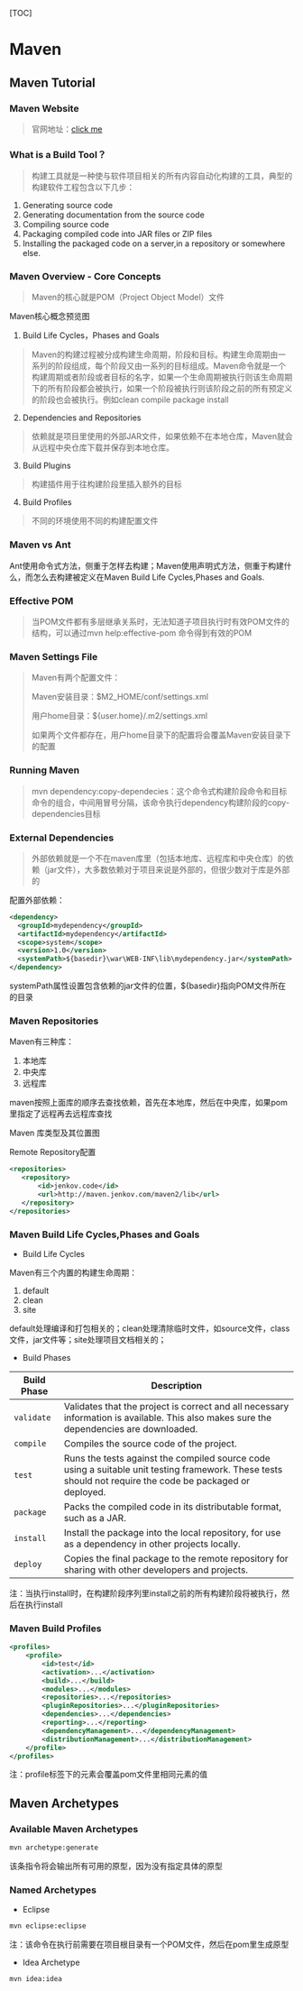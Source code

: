 [TOC]

# Maven 

## Maven Tutorial

### Maven Website

> 官网地址：[click me](http://maven.apache.org)

### What is a Build Tool？

> 构建工具就是一种使与软件项目相关的所有内容自动化构建的工具，典型的构建软件工程包含以下几步：

1. Generating source code
2. Generating documentation from the source code
3. Compiling source code
4. Packaging compiled code into JAR files or ZIP files
5. Installing the packaged code on a server,in a repository or somewhere else.

### Maven Overview - Core Concepts

> Maven的核心就是POM（Project Object Model）文件

Maven核心概念预览图

1. Build Life Cycles，Phases and Goals

>  Maven的构建过程被分成构建生命周期，阶段和目标。构建生命周期由一系列的阶段组成，每个阶段又由一系列的目标组成。Maven命令就是一个构建周期或者阶段或者目标的名字，如果一个生命周期被执行则该生命周期下的所有阶段都会被执行，如果一个阶段被执行则该阶段之前的所有预定义的阶段也会被执行。例如clean compile package install

2. Dependencies and Repositories

> 依赖就是项目里使用的外部JAR文件，如果依赖不在本地仓库，Maven就会从远程中央仓库下载并保存到本地仓库。

3. Build Plugins

> 构建插件用于往构建阶段里插入额外的目标

4. Build Profiles

> 不同的环境使用不同的构建配置文件

### Maven vs Ant

Ant使用命令式方法，侧重于怎样去构建；Maven使用声明式方法，侧重于构建什么，而怎么去构建被定义在Maven Build Life Cycles,Phases and Goals.

### Effective POM

> 当POM文件都有多层继承关系时，无法知道子项目执行时有效POM文件的结构，可以通过mvn help:effective-pom 命令得到有效的POM

### Maven Settings File

> Maven有两个配置文件：
>
> Maven安装目录：$M2_HOME/conf/settings.xml
>
> 用户home目录：${user.home}/.m2/settings.xml
>
> 如果两个文件都存在，用户home目录下的配置将会覆盖Maven安装目录下的配置

### Running Maven

>  mvn dependency:copy-dependecies：这个命令式构建阶段命令和目标命令的组合，中间用冒号分隔，该命令执行dependency构建阶段的copy-dependencies目标

### External Dependencies

> 外部依赖就是一个不在maven库里（包括本地库、远程库和中央仓库）的依赖（jar文件），大多数依赖对于项目来说是外部的，但很少数对于库是外部的

配置外部依赖：

```xml
<dependency>
  <groupId>mydependency</groupId>
  <artifactId>mydependency</artifactId>
  <scope>system</scope>
  <version>1.0</version>
  <systemPath>${basedir}\war\WEB-INF\lib\mydependency.jar</systemPath>
</dependency>
```

systemPath属性设置包含依赖的jar文件的位置，${basedir}指向POM文件所在的目录

### Maven Repositories

Maven有三种库：

1. 本地库
2. 中央库
3. 远程库

maven按照上面库的顺序去查找依赖，首先在本地库，然后在中央库，如果pom里指定了远程再去远程库查找

Maven 库类型及其位置图

Remote Repository配置

```xml
<repositories>
   <repository>
       <id>jenkov.code</id>
       <url>http://maven.jenkov.com/maven2/lib</url>
   </repository>
</repositories>
```

### Maven Build Life Cycles,Phases and Goals

- Build Life Cycles

Maven有三个内置的构建生命周期：

1. default
2. clean
3. site

default处理编译和打包相关的；clean处理清除临时文件，如source文件，class文件，jar文件等；site处理项目文档相关的；

- Build Phases

| Build Phase | Description                                                  |
| ----------- | ------------------------------------------------------------ |
| `validate`  | Validates that the project is correct and all necessary information is available. This also makes sure the dependencies are downloaded. |
| `compile`   | Compiles the source code of the project.                     |
| `test`      | Runs the tests against the compiled source code using a suitable unit testing framework. These tests should not require the code be packaged or deployed. |
| `package`   | Packs the compiled code in its distributable format, such as a JAR. |
| `install`   | Install the package into the local repository, for use as a dependency in other projects locally. |
| `deploy`    | Copies the final package to the remote repository for sharing with other developers and projects. |

注：当执行install时，在构建阶段序列里install之前的所有构建阶段将被执行，然后在执行install

### Maven Build Profiles

```xml
<profiles>
    <profile>
        <id>test</id>
        <activation>...</activation>
        <build>...</build>
        <modules>...</modules>
        <repositories>...</repositories>
        <pluginRepositories>...</pluginRepositories>
        <dependencies>...</dependencies>
        <reporting>...</reporting>
        <dependencyManagement>...</dependencyManagement>
        <distributionManagement>...</distributionManagement>
    </profile>
</profiles>
```

注：profile标签下的元素会覆盖pom文件里相同元素的值

## Maven Archetypes

### Available Maven Archetypes

```xml
mvn archetype:generate
```

该条指令将会输出所有可用的原型，因为没有指定具体的原型

### Named Archetypes

- Eclipse

```xml
mvn eclipse:eclipse
```

注：该命令在执行前需要在项目根目录有一个POM文件，然后在pom里生成原型

- Idea Archetype

```xml
mvn idea:idea
```





